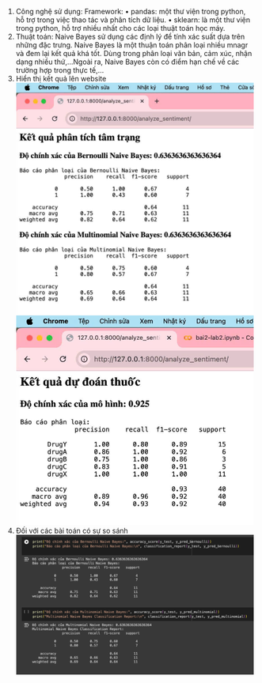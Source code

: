 1.	Công nghệ sử dụng:
Framework: 
•	pandas: một thư viện trong python, hỗ trợ trong việc thao tác và phân tích dữ liệu.
•	sklearn: là một thư viện trong python, hỗ trợ nhiều nhất cho các loại thuật toán học máy.
2.	Thuật toán:
Naive Bayes sử dụng các định lý để tính xác suất dựa trên những đặc trưng. Naive Bayes là một thuận toán phân loại nhiều mnagr và đem lại kết quả khá tốt. Dùng trong phân loại văn bản, cảm xúc, nhận dạng nhiều thứ,…Ngoài ra, Naive Bayes còn có điểm hạn chế về các trường hợp trong thực tế,…
3.	Hiển thị kết quả lên website
![alt](https://github.com/tramit-work/Machine-Learning/blob/main/LAB2_MACHINELEARNING/Photos/Photo1.jpg)
![alt](https://github.com/tramit-work/Machine-Learning/blob/main/LAB2_MACHINELEARNING/Photos/Photo2.jpg)
4.	Đối với các bài toán có sự so sánh 
![alt](https://github.com/tramit-work/Machine-Learning/blob/main/LAB2_MACHINELEARNING/Photos/Photo3.jpg)
